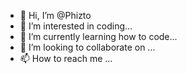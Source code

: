 - 👋 Hi, I’m @Phizto
- 👀 I’m interested in coding...
- 🌱 I’m currently learning how to code...
- 💞️ I’m looking to collaborate on ...
- 📫 How to reach me ...

<!---
Phizto/Phizto is a ✨ special ✨ repository because its `README.md` (this file) appears on your GitHub profile.
You can click the Preview link to take a look at your changes.
--->
